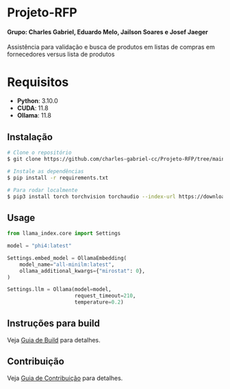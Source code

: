 # Projeto-RFP
#### Grupo: Charles Gabriel, Eduardo Melo, Jailson Soares e Josef Jaeger

Assistência para validação e busca de produtos em listas de compras em fornecedores versus lista de produtos

# Requisitos
- **Python**: 3.10.0
- **CUDA**: 11.8
- **Ollama**: 11.8

## Instalação
```bash
# Clone o repositório
$ git clone https://github.com/charles-gabriel-cc/Projeto-RFP/tree/main
```

```bash
# Instale as dependências
$ pip install -r requirements.txt
```

```bash
# Para rodar localmente
$ pip3 install torch torchvision torchaudio --index-url https://download.pytorch.org/whl/cu118
```

## Usage

```python
from llama_index.core import Settings

model = "phi4:latest"

Settings.embed_model = OllamaEmbedding(
    model_name="all-minilm:latest",
    ollama_additional_kwargs={"mirostat": 0},
)

Settings.llm = Ollama(model=model, 
                      request_timeout=210,
                      temperature=0.2)
```

## Instruções para build 
Veja [Guia de Build](BUILD.md) para detalhes.

## Contribuição
Veja [Guia de Contribuição](CONTRIBUTING.md) para detalhes.
